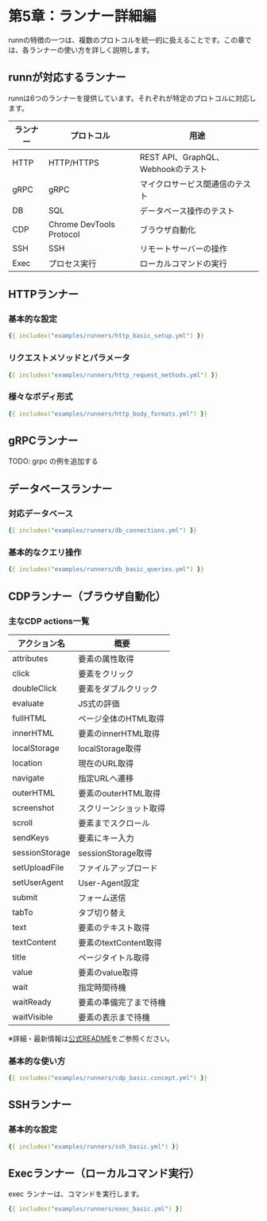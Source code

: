 # 第5章：ランナー詳細編

runnの特徴の一つは、複数のプロトコルを統一的に扱えることです。この章では、各ランナーの使い方を詳しく説明します。

## runnが対応するランナー

runnは6つのランナーを提供しています。それぞれが特定のプロトコルに対応します。

| ランナー | プロトコル | 用途 |
|----------|------------|------|
| HTTP | HTTP/HTTPS | REST API、GraphQL、Webhookのテスト |
| gRPC | gRPC | マイクロサービス間通信のテスト |
| DB | SQL | データベース操作のテスト |
| CDP | Chrome DevTools Protocol | ブラウザ自動化 |
| SSH | SSH | リモートサーバーの操作 |
| Exec | プロセス実行 | ローカルコマンドの実行 |

## HTTPランナー

### 基本的な設定

```yaml
{{ includex("examples/runners/http_basic_setup.yml") }}
```

### リクエストメソッドとパラメータ

```yaml
{{ includex("examples/runners/http_request_methods.yml") }}
```

### 様々なボディ形式

```yaml
{{ includex("examples/runners/http_body_formats.yml") }}
```

## gRPCランナー

TODO: grpc の例を追加する

## データベースランナー

### 対応データベース

```yaml
{{ includex("examples/runners/db_connections.yml") }}
```

### 基本的なクエリ操作

<!-- TODO: INSERT のあと RETRUNING 使えてない: https://github.com/k1LoW/runn/issues/1276 -->

```yaml
{{ includex("examples/runners/db_basic_queries.yml") }}
```

## CDPランナー（ブラウザ自動化）

### 主なCDP actions一覧

| アクション名      | 概要                                   |
|------------------|----------------------------------------|
| attributes       | 要素の属性取得                         |
| click            | 要素をクリック                         |
| doubleClick      | 要素をダブルクリック                   |
| evaluate         | JS式の評価                             |
| fullHTML         | ページ全体のHTML取得                   |
| innerHTML        | 要素のinnerHTML取得                    |
| localStorage     | localStorage取得                       |
| location         | 現在のURL取得                          |
| navigate         | 指定URLへ遷移                          |
| outerHTML        | 要素のouterHTML取得                    |
| screenshot       | スクリーンショット取得                 |
| scroll           | 要素までスクロール                     |
| sendKeys         | 要素にキー入力                         |
| sessionStorage   | sessionStorage取得                     |
| setUploadFile    | ファイルアップロード                   |
| setUserAgent     | User-Agent設定                         |
| submit           | フォーム送信                           |
| tabTo            | タブ切り替え                           |
| text             | 要素のテキスト取得                     |
| textContent      | 要素のtextContent取得                  |
| title            | ページタイトル取得                     |
| value            | 要素のvalue取得                        |
| wait             | 指定時間待機                           |
| waitReady        | 要素の準備完了まで待機                 |
| waitVisible      | 要素の表示まで待機                     |

※詳細・最新情報は[公式README](https://github.com/k1LoW/runn?tab=readme-ov-file#functions-for-action-to-control-browser)をご参照ください。

### 基本的な使い方

```yaml
{{ includex("examples/runners/cdp_basic.concept.yml") }}
```

## SSHランナー

### 基本的な設定

```yaml
{{ includex("examples/runners/ssh_basic.yml") }}
```

## Execランナー（ローカルコマンド実行）

exec ランナーは、コマンドを実行します。

```yaml
{{ includex("examples/runners/exec_basic.yml") }}
```
